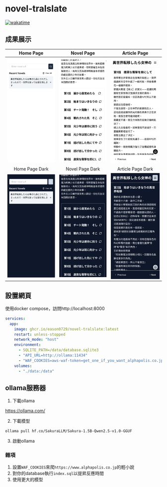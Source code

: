 # novel-tralslate

[![wakatime](https://wakatime.com/badge/user/6c7a0447-9414-43ab-a937-9081f3e9fc7d/project/30132cd0-1c6e-4914-84e4-3e8bac06ea3c.svg)](https://wakatime.com/badge/user/6c7a0447-9414-43ab-a937-9081f3e9fc7d/project/30132cd0-1c6e-4914-84e4-3e8bac06ea3c)

## 成果展示

|                 Home Page                  |                 Novel Page                  |                 Article Page                  |
| :----------------------------------------: | :-----------------------------------------: | :-------------------------------------------: |
| ![](./screenshots/home%20page%20light.png) | ![](./screenshots/novel%20page%20light.png) | ![](./screenshots/article%20page%20light.png) |
|               Home Page Dark               |               Novel Page Dark               |               Article Page Dark               |
| ![](./screenshots/home%20page%20dark.png)  | ![](./screenshots/novel%20page%20dark.png)  | ![](./screenshots/article%20page%20dark.png)  |

## 設置網頁

使用docker compose，訪問http://localhost:8000

```yaml
services:
  app:
    image: ghcr.io/eason0729/novel-tralslate:latest
    restart: unless-stopped
    network_mode: "host"
    environment:
      - SQLITE_PATH=/data/database.sqlite3
      - "API_URL=http://ollama:11434"
      - "WAF_COOKIES=aws-waf-token=get_one_if_you_want_alphapolis.co.jp;"
    volumes:
      - "./data:/data"
```

## ollama服務器

1. 下載ollama

https://ollama.com/

2. 下載模型

```shell
ollama pull hf.co/SakuraLLM/Sakura-1.5B-Qwen2.5-v1.0-GGUF
```

3. 啟動ollama

### 雜項

1. 設置`WAF_COOKIES`來爬`https://www.alphapolis.co.jp`的輕小說
2. 對你的database執行`index.sql`以提昇反應時間
3. 使用更大的模型

